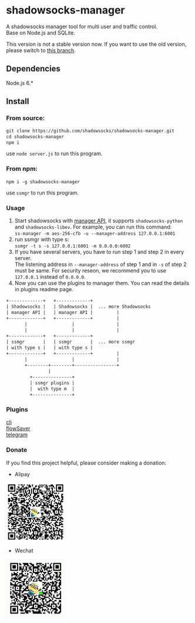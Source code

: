 # shadowsocks-manager

A shadowsocks manager tool for multi user and traffic control.  
Base on Node.js and SQLite.

This version is not a stable version now. If you want to use the old version, please switch to [this branch](https://github.com/shadowsocks/shadowsocks-manager/tree/version1).

## Dependencies

Node.js 6.*

## Install

### From source:

```
git clone https://github.com/shadowsocks/shadowsocks-manager.git
cd shadowsocks-manager
npm i
```
use `node server.js` to run this program.  

### From npm:
```
npm i -g shadowsocks-manager
```
use `ssmgr` to run this program.

### Usage
1. Start shadowsocks with [manager API](https://github.com/shadowsocks/shadowsocks/wiki/Manage-Multiple-Users), it supports `shadowsocks-python` and `shadowsocks-libev`.
For example, you can run this command:  
`ss-manager -m aes-256-cfb -u --manager-address 127.0.0.1:6001`
2. run ssmgr with type s:  
`ssmgr -t s -s 127.0.0.1:6001 -m 0.0.0.0:6002`
3. If you have several servers, you have to run step 1 and step 2 in every server.  
The listening address in `--manager-address` of step 1 and in `-s` of step 2 must be same. For security reseon, we recommend you to use `127.0.0.1` instead of `0.0.0.0`.
4. Now you can use the plugins to manager them. You can read the details in plugins readme page.

```
+-------------+   +-------------+
| Shadowsocks |   | Shadowsocks |  ... more Shadowsocks
| manager API |   | manager API |         |
+-------------+   +-------------+         |
       |                 |                |
       |                 |                |
+-------------+   +-------------+
| ssmgr       |   | ssmgr       |  ... more ssmgr
| with type s |   | with type s |
+-------------+   +-------------+         |
       |                 |                |
       +--------+--------+----------------+
                |
         +---------------+
         | ssmgr plugins |
         |  with type m  |
         +---------------+
```

### Plugins
[cli](https://github.com/shadowsocks/shadowsocks-manager/blob/master/plugins/cli/README.md)  
[flowSaver](https://github.com/shadowsocks/shadowsocks-manager/blob/master/plugins/flowSaver/README.md)  
[telegram](https://github.com/shadowsocks/shadowsocks-manager/blob/master/plugins/telegram/README.md)

### Donate
If you find this project helpful, please consider making a donation:  

* Alipay  
<img src="https://github.com/gyteng/gyteng.github.com/raw/master/media/pic/alipay.jpg" width="160">

* Wechat  
<img src="https://github.com/gyteng/gyteng.github.com/raw/master/media/pic/wechat.png" width="160">
